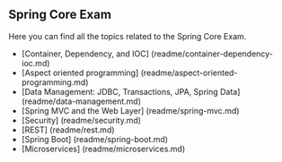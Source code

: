 ## Spring Core Exam
Here you can find all the topics related to the Spring Core Exam.

- [Container, Dependency, and IOC] (readme/container-dependency-ioc.md)
- [Aspect oriented programming] (readme/aspect-oriented-programming.md)
- [Data Management: JDBC, Transactions, JPA, Spring Data] (readme/data-management.md)
- [Spring MVC and the Web Layer] (readme/spring-mvc.md)
- [Security] (readme/security.md)
- [REST] (readme/rest.md)
- [Spring Boot] (readme/spring-boot.md)
- [Microservices] (readme/microservices.md)